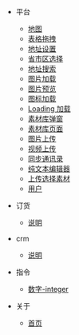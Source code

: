 <!--
 * @Description: 
 * @Autor: weiwei
 * @Date: 2021-06-24 08:36:53
 * @LastEditTime: 2021-06-28 16:06:29
 * @LastEditors: HenryLee
-->
* 平台
  
    * [地图](/md/map)
    * [表格拖拽](/md/draggableTable)
    * [地址设置](/md/addressSet)
    * [省市区选择](/md/areaSelect)
    * [地址搜索](/md/addressSearch)
    * [图片加载](/md/hImage)
    * [图片预览](/md/imageViewer)
    * [图标加载](/md/iconFontBox)
    * [Loading 加载](/md/loading)
    * [素材库弹窗](/md/sourceDialog)
    * [素材库页面](/md/source)
    * [图片上传](/md/uploadImage)
    * [视频上传](/md/uploadVideo)
    * [同步通讯录](/md/addressBook)
    * [纯文本编辑器](/md/textEditor)
    * [上传选择素材](/md/chooseSource)
    * [用户](/md/selectUser)
  
* 订货

    * [说明](/dh/index)
    
* crm

    * [说明](/crm/index)

* 指令
    
    * [数字-integer](/directives/integer)
  
* 关于
    
    * [首页](/)
  